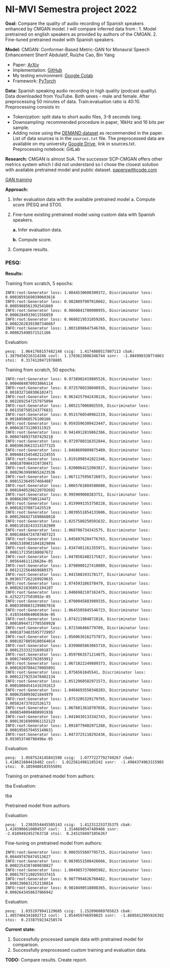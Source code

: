 # NI-MVI Semestra project 2022

**Goal:**
Compare the quality of audio recording of Spanish speakers enhanced by CMGAN model.
I will compare inferred data from :
    1. Model pretrained on english speakers as provided by authors of the CMGAN.
    2. Fine-tuned pretrained model with Spanish speakers.


**Model:**
CMGAN: Conformer-Based Metric-GAN for Monaural Speech Enhancement
Sherif Abdulatif, Ruizhe Cao, Bin Yang
- Paper: [ArXiv](https://arxiv.org/abs/2209.11112)
- Implementation: [GitHub](https://github.com/SherifAbdulatif/CMGAN)
- My testing environment: [Google Colab](https://colab.research.google.com/drive/1dh6u9pUiavzUvHp46ed1p0js6fviYjeP?usp=sharing)
- Framework: [PyTorch](https://github.com/SherifAbdulatif/CMGAN/blob/main/src/requirements.txt)


**Data:**
Spanish speaking audio recording in high quality (podcast quality).
Data downloaded from YouTube.
Both sexes - male and female.
After preprocessing 50 minutes of data.
Train:evaluation ratio is 40:10.
Preprocessing consists in:
- Tokenization: split data to short audio files, 3-8 seconds long.
- Downsampling: recommended procedure in paper, 16kHz and 16 bits per sample.
- Adding noise using the [DEMAND dataset](https://zenodo.org/record/1227121) as recommended in the paper.
List of data sources is in the `sources.txt` file.
The preprocessed data are available on my university [Google Drive](https://drive.google.com/drive/folders/169XabHIrAIN7jDUYQXusL27IDqc71rJx?usp=share_link), link in sources.txt.
Preprocessing notebook: GitLab


**Research:**
CMGAN is almost SoA. The successor SCP-CMGAN offers other metrics system which I did
not understand so I chose the closest solution with available pretrained model and public
dataset. [paperswithcode.com](https://paperswithcode.com/task/speech-enhancement)

[GAN training](https://neptune.ai/blog/gan-failure-modes)



**Approach:**
1. Infer evaluation data with the available pretrained model
   a. Compute score (PESQ and STOI).
2. Fine-tune existing pretrained model using custom data with Spanish speakers.

      **a.** Infer evaluation data.

      **b.** Compute score.
3. Compare results.

### PESQ:




**Results:**






Training from scratch, 5 epochs:

    INFO:root:Generator loss: 1.0044530600309372, Discriminator loss: 0.00038591690390603616
    INFO:root:Generator loss: 0.9820897907018662, Discriminator loss: 0.0005988561392541669
    INFO:root:Generator loss: 0.9860841780900955, Discriminator loss: 0.0006284933011556859
    INFO:root:Generator loss: 0.9680219531059265, Discriminator loss: 0.00022628391907346667
    INFO:root:Generator loss: 1.0031898647546769, Discriminator loss: 0.000825498571521166
Evaluation:

    pesq:  1.0641768157482148 csig:  1.4174080517807113 cbak:  1.3879450216314246 covl:  1.1703623086346744 ssnr:  -1.884990330774863 stoi:  0.3174120471978805

Training from scratch, 50 epochs:

    INFO:root:Generator loss: 0.9738902419805526, Discriminator loss: 0.0004084870933866114
    INFO:root:Generator loss: 0.9725780338048935, Discriminator loss: 0.0018327188306102471
    INFO:root:Generator loss: 0.9634257942438126, Discriminator loss: 0.0022692547257975094
    INFO:root:Generator loss: 1.005217006802559, Discriminator loss: 0.0013587505243776831
    INFO:root:Generator loss: 0.9515760540962219, Discriminator loss: 0.001605068576100166
    INFO:root:Generator loss: 0.9593596309423447, Discriminator loss: 0.000416731200311915
    INFO:root:Generator loss: 0.9414912819862366, Discriminator loss: 0.0004748937507429218
    INFO:root:Generator loss: 0.9729780316352844, Discriminator loss: 0.00030636623214377325
    INFO:root:Generator loss: 1.0468609809875489, Discriminator loss: 0.00048415454821224555
    INFO:root:Generator loss: 1.0191098541021346, Discriminator loss: 0.0001870904319730471
    INFO:root:Generator loss: 1.0200064212083817, Discriminator loss: 0.00029639989652423536
    INFO:root:Generator loss: 1.0671175956726073, Discriminator loss: 0.0001523649574664887
    INFO:root:Generator loss: 1.0065761804580688, Discriminator loss: 0.00010405286220702692
    INFO:root:Generator loss: 0.995909008383751, Discriminator loss: 0.008662087500124472
    INFO:root:Generator loss: 1.0159991353750228, Discriminator loss: 0.000182370871425519
    INFO:root:Generator loss: 1.0039551854133606, Discriminator loss: 0.00012664271698668018
    INFO:root:Generator loss: 1.0257580250501632, Discriminator loss: 0.00011018243333182909
    INFO:root:Generator loss: 1.068786734342575, Discriminator loss: 0.00014884724787407323
    INFO:root:Generator loss: 1.0456076204776763, Discriminator loss: 0.00015389831041829894
    INFO:root:Generator loss: 1.0347481161355971, Discriminator loss: 0.0001171350188087672
    INFO:root:Generator loss: 1.0478502482175827, Discriminator loss: 7.005644611126626e-05
    INFO:root:Generator loss: 1.0798900127410889, Discriminator loss: 0.0012122564669880375
    INFO:root:Generator loss: 1.041588193178177, Discriminator loss: 0.0036577262269929635
    INFO:root:Generator loss: 1.074593186378479, Discriminator loss: 0.0002621836891194107
    INFO:root:Generator loss: 1.0486982107162475, Discriminator loss: 6.42522727503092e-05
    INFO:root:Generator loss: 1.0700945883989335, Discriminator loss: 0.00033098831299867016
    INFO:root:Generator loss: 1.0645505845546723, Discriminator loss: 5.4103344064060364e-05
    INFO:root:Generator loss: 1.074211984872818, Discriminator loss: 0.00010944717705569928
    INFO:root:Generator loss: 1.072346466779709, Discriminator loss: 0.00018734835957729957
    INFO:root:Generator loss: 1.0560636162757873, Discriminator loss: 0.00010278059180564014
    INFO:root:Generator loss: 1.0399885863065719, Discriminator loss: 0.0001253332316991873
    INFO:root:Generator loss: 1.0597063571214675, Discriminator loss: 0.0001746055782859912
    INFO:root:Generator loss: 1.0671822249889373, Discriminator loss: 0.00010207884170085891
    INFO:root:Generator loss: 1.0756561845541, Discriminator loss: 0.00012279253478482134
    INFO:root:Generator loss: 1.0512960582971573, Discriminator loss: 0.00010804541416291613
    INFO:root:Generator loss: 1.0466693550348283, Discriminator loss: 0.0006358093021844979
    INFO:root:Generator loss: 1.0753205329179765, Discriminator loss: 0.005824737032526173
    INFO:root:Generator loss: 1.0676013618707656, Discriminator loss: 0.0008540094800991938
    INFO:root:Generator loss: 1.0410430133342743, Discriminator loss: 0.00013016909961152123
    INFO:root:Generator loss: 1.0918779402971268, Discriminator loss: 0.0001956570455149631
    INFO:root:Generator loss: 1.0473725110292436, Discriminator loss: 9.093053740798496e-05

Evaluation:

    pesq:  1.0587524145841598 csig:  1.0777227792749267 cbak:  1.418621684416482 covl:  1.0125614981105242 ssnr:  -1.4984374963315985 stoi:  0.1859480103555091

Training on pretrained model from authors:

tba
Evaluation:

tba

Pretrained model from authors:

Evaluation:

    pesq:  1.2303554445505143 csig:  1.412312253735375 cbak:  1.4103906610004537 covl:  1.3146698547489466 ssnr:  -2.0189492452763718 stoi:  0.2451594971056267


Fine-tuning on pretrained model from authors:

    
    INFO:root:Generator loss: 0.9803555607795715, Discriminator loss: 0.004497478474513627
    INFO:root:Generator loss: 0.9839551508426666, Discriminator loss: 0.0002254387409038827
    INFO:root:Generator loss: 1.0049857378005982, Discriminator loss: 0.00017971180259337415
    INFO:root:Generator loss: 0.9877994626760482, Discriminator loss: 0.0001390831252138014
    INFO:root:Generator loss: 0.9810490518808365, Discriminator loss: 0.0002643458637066942


Evaluation:

    
    pesq:  1.0351979941129685 csig:  1.152096069765623 cbak:  1.4057466341602713 covl:  1.054459746950025 ssnr:  -1.8605812995926392 stoi:  0.2338759234258574



**Current state:**
1. Successfully processed sample data with pretrained model for comparison.
2. Successfully preprocessed custom training and evaluation data.


**TODO:**
Compare results.
Create report.
